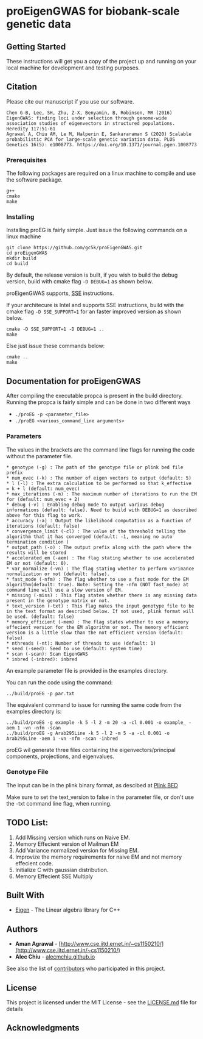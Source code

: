 # proEigenGWAS for biobank-scale genetic data

## Getting Started

These instructions will get you a copy of the project up and running on your local machine for development and testing purposes.

## Citation

Please cite our manuscript if you use our software.

```
Chen G-B, Lee, SH, Zhu, Z-X, Benyamin, B, Robinson, MR (2016) EigenGWAS: finding loci under selection through genome-wide association studies of eigenvectors in structured populations. Heredity 117:51-61
Agrawal A, Chiu AM, Le M, Halperin E, Sankararaman S (2020) Scalable probabilistic PCA for large-scale genetic variation data. PLOS Genetics 16(5): e1008773. https://doi.org/10.1371/journal.pgen.1008773
```

### Prerequisites

The following packages are required on a linux machine to compile and use the software package.

```
g++
cmake
make
```

### Installing

Installing proEG is fairly simple. Just issue the following commands on a linux machine

```
git clone https://github.com/gc5k/proEigenGWAS.git
cd proEigenGWAS
mkdir build
cd build
```
By default, the release version is built, if you wish to build the debug version, build with cmake flag `-D DEBUG=1` as shown below.

proEigenGWAS supports, [SSE](https://en.wikipedia.org/wiki/Streaming_SIMD_Extensions) instructions.

If your architecure is Intel and supports SSE instructions, build with the cmake flag `-D SSE_SUPPORT=1` for an faster improved version as shown below.


```
cmake -D SSE_SUPPORT=1 -D DEBUG=1 ..
make
```

Else just issue these commands below:

```
cmake ..
make
```


## Documentation for proEigenGWAS

After compiling the executable propca is present in the build directory.
Running the propca is fairly simple and can be done in two different ways

* ``./proEG -p <parameter_file>``
* ``./proEG <various_command_line arguments>``

### Parameters

The values in the brackets are the command line flags for running the code without the parameter file.

```
* genotype (-g) : The path of the genotype file or plink bed file prefix
* num_evec (-k) : The number of eigen vectors to output (default: 5)
* l (-l) : The extra calculation to be performed so that k_effective  = k + l (default: num_evec)
* max_iterations (-m) : The maximum number of iterations to run the EM for (default: num_evec + 2)
* debug (-v) : Enabling debug mode to output various debug informations (default: false). Need to build with DEBUG=1 as described above for this flag to work.
* accuracy (-a) : Output the likelihood computation as a function of iterations (default: false)
* convergence_limit (-cl) : The value of the threshold telling the algorithm that it has converged (default: -1, meaning no auto termination condition )
* output_path (-o) : The output prefix along with the path where the results will be stored
* accelerated_em (-aem) : The flag stating whether to use accelerated EM or not (default: 0).
* var_normalize (-vn) : The flag stating whether to perform varinance normalization or not (default: false).
* fast_mode (-nfm) : The flag whether to use a fast mode for the EM algorithm(default: true). Note: Setting the -nfm (NOT fast_mode) at command line will use a slow version of EM.
* missing (-miss) : This flag states whether there is any missing data present in the genotype matrix or not. 
* text_version (-txt) : This flag makes the input genotype file to be in the text format as described below. If not used, plink format will be used. (default: false)
* memory_efficient (-mem) : The flag states whether to use a memory effecient version for the EM algorithm or not. The memory efficient version is a little slow than the not efficient version (default: false)
* nthreads (-nt): Number of threads to use (default: 1)
* seed (-seed): Seed to use (default: system time)
* scan (-scan): Scan EigenGWAS
* inbred (-inbred): inbred
```

An example parameter file is provided in the examples directory.

You can run the code using the command:

```
../build/proEG -p par.txt
``` 

The equivalent command to issue for running the same code from the examples directory is:

```
../build/proEG -g example -k 5 -l 2 -m 20 -a -cl 0.001 -o example_ -aem 1 -vn -nfm -scan
../build/proEG -g Arab295Line -k 5 -l 2 -m 5 -a -cl 0.001 -o Arab295Line -aem 1 -vn -nfm -scan -inbred
```

proEG wil generate three files containing the eigenvectors/principal components, projections, and eigenvalues.

### Genotype File

The input can be in the plink binary format, as descibed at [Plink BED](https://www.cog-genomics.org/plink/1.9/input#bed)

Make sure to set the text_version to false in the parameter file, or don't use the -txt command line flag, when running. 

## TODO List:

1. Add Missing version which runs on Naive EM.
2. Memory Effecient version of Mailman EM
3. Add Variance normalized version for Missing EM.
4. Improvize the memory requirements for naive EM and not memory effecient code.
5. Initialize C with gaussian distribution.
6. Memory Effecient SSE Multiply

## Built With

* [Eigen](http://eigen.tuxfamily.org/) - The Linear algebra library for C++

## Authors

* **Aman Agrawal** - [http://www.cse.iitd.ernet.in/~cs1150210/](http://www.cse.iitd.ernet.in/~cs1150210/)
* **Alec Chiu** - [alecmchiu.github.io](alecmchiu.github.io)

See also the list of [contributors](https://github.com/aman71197/ProPCA/graphs/contributors) who participated in this project.

## License

This project is licensed under the MIT License - see the [LICENSE.md](LICENSE.md) file for details

## Acknowledgments
